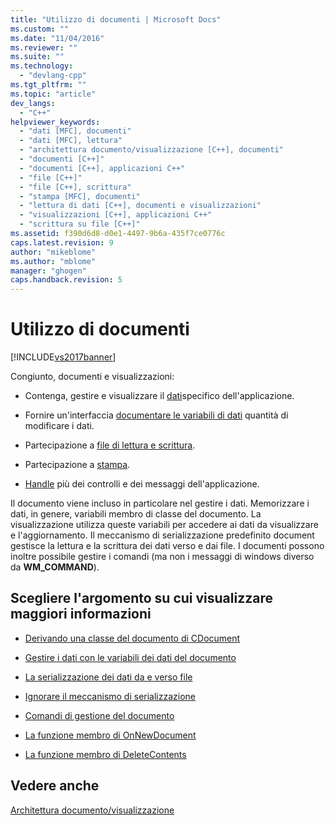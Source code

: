 ```yaml
---
title: "Utilizzo di documenti | Microsoft Docs"
ms.custom: ""
ms.date: "11/04/2016"
ms.reviewer: ""
ms.suite: ""
ms.technology: 
  - "devlang-cpp"
ms.tgt_pltfrm: ""
ms.topic: "article"
dev_langs: 
  - "C++"
helpviewer_keywords: 
  - "dati [MFC], documenti"
  - "dati [MFC], lettura"
  - "architettura documento/visualizzazione [C++], documenti"
  - "documenti [C++]"
  - "documenti [C++], applicazioni C++"
  - "file [C++]"
  - "file [C++], scrittura"
  - "stampa [MFC], documenti"
  - "lettura di dati [C++], documenti e visualizzazioni"
  - "visualizzazioni [C++], applicazioni C++"
  - "scrittura su file [C++]"
ms.assetid: f390d6d8-d0e1-4497-9b6a-435f7ce0776c
caps.latest.revision: 9
author: "mikeblome"
ms.author: "mblome"
manager: "ghogen"
caps.handback.revision: 5
---
```

# Utilizzo di documenti
[!INCLUDE[vs2017banner](../assembler/inline/includes/vs2017banner.md)]

Congiunto, documenti e visualizzazioni:  
  
-   Contenga, gestire e visualizzare il [dati](../mfc/managing-data-with-document-data-variables.md)specifico dell'applicazione.  
  
-   Fornire un'interfaccia [documentare le variabili di dati](../mfc/managing-data-with-document-data-variables.md) quantità di modificare i dati.  
  
-   Partecipazione a [file di lettura e scrittura](../mfc/serializing-data-to-and-from-files.md).  
  
-   Partecipazione a [stampa](../mfc/role-of-the-view-in-printing.md).  
  
-   [Handle](../mfc/handling-commands-in-the-document.md) più dei controlli e dei messaggi dell'applicazione.  
  
 Il documento viene incluso in particolare nel gestire i dati.  Memorizzare i dati, in genere, variabili membro di classe del documento.  La visualizzazione utilizza queste variabili per accedere ai dati da visualizzare e l'aggiornamento.  Il meccanismo di serializzazione predefinito document gestisce la lettura e la scrittura dei dati verso e dai file.  I documenti possono inoltre possibile gestire i comandi \(ma non i messaggi di windows diverso da **WM\_COMMAND**\).  
  
## Scegliere l'argomento su cui visualizzare maggiori informazioni  
  
-   [Derivando una classe del documento di CDocument](../mfc/deriving-a-document-class-from-cdocument.md)  
  
-   [Gestire i dati con le variabili dei dati del documento](../mfc/managing-data-with-document-data-variables.md)  
  
-   [La serializzazione dei dati da e verso file](../mfc/serializing-data-to-and-from-files.md)  
  
-   [Ignorare il meccanismo di serializzazione](../mfc/bypassing-the-serialization-mechanism.md)  
  
-   [Comandi di gestione del documento](../mfc/handling-commands-in-the-document.md)  
  
-   [La funzione membro di OnNewDocument](../Topic/CDocument::OnNewDocument.md)  
  
-   [La funzione membro di DeleteContents](../Topic/CDocument::DeleteContents.md)  
  
## Vedere anche  
 [Architettura documento\/visualizzazione](../mfc/document-view-architecture.md)